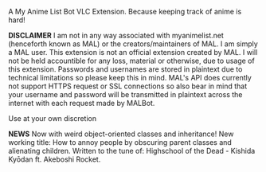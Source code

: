 A My Anime List Bot VLC Extension. Because keeping track of anime is hard!

**DISCLAIMER**
I am not in any way associated with myanimelist.net (henceforth known
as MAL) or the creators/maintainers of MAL. I am simply a MAL user.
This extension is not an official extension created by MAL. I will not
be held accountible for any loss, material or otherwise, due to usage
of this extension. Passwords and usernames are stored in plaintext due
to technical limitations so please keep this in mind. MAL's API does
currently not support HTTPS request or SSL connections so also bear in
mind that your username and password will be transmitted in plaintext
across the internet with each request made by MALBot.

Use at your own discretion

**NEWS**
Now with weird object-oriented classes and inheritance!
New working title:
How to annoy people by obscuring parent classes and alienating children.
Written to the tune of: Highschool of the Dead - Kishida Kyōdan ft. Akeboshi Rocket.
